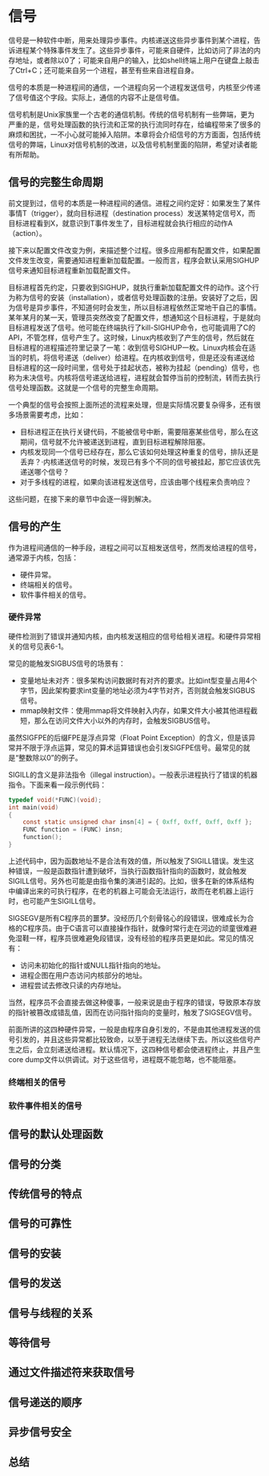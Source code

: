 # 信号

信号是一种软件中断，用来处理异步事件。内核递送这些异步事件到某个进程，告诉进程某个特殊事件发生了。这些异步事件，可能来自硬件，比如访问了非法的内存地址，或者除以0了；可能来自用户的输入，比如shell终端上用户在键盘上敲击了Ctrl+C；还可能来自另一个进程，甚至有些来自进程自身。

信号的本质是一种进程间的通信，一个进程向另一个进程发送信号，内核至少传递了信号值这个字段。实际上，通信的内容不止是信号值。

信号机制是Unix家族里一个古老的通信机制。传统的信号机制有一些弊端，更为严重的是，信号处理函数的执行流和正常的执行流同时存在，给编程带来了很多的麻烦和困扰，一不小心就可能掉入陷阱。本章将会介绍信号的方方面面，包括传统信号的弊端，Linux对信号机制的改进，以及信号机制里面的陷阱，希望对读者能有所帮助。

## 信号的完整生命周期

前文提到过，信号的本质是一种进程间的通信。进程之间约定好：如果发生了某件事情T（trigger），就向目标进程（destination process）发送某特定信号X，而目标进程看到X，就意识到T事件发生了，目标进程就会执行相应的动作A（action）。

接下来以配置文件改变为例，来描述整个过程。很多应用都有配置文件，如果配置文件发生改变，需要通知进程重新加载配置。一般而言，程序会默认采用SIGHUP信号来通知目标进程重新加载配置文件。

目标进程首先约定，只要收到SIGHUP，就执行重新加载配置文件的动作。这个行为称为信号的安装（installation），或者信号处理函数的注册。安装好了之后，因为信号是异步事件，不知道何时会发生，所以目标进程依然正常地干自己的事情。某年某月的某一天，管理员突然改变了配置文件，想通知这个目标进程，于是就向目标进程发送了信号。他可能在终端执行了kill-SIGHUP命令，也可能调用了C的API，不管怎样，信号产生了。这时候，Linux内核收到了产生的信号，然后就在目标进程的进程描述符里记录了一笔：收到信号SIGHUP一枚。Linux内核会在适当的时机，将信号递送（deliver）给进程。在内核收到信号，但是还没有递送给目标进程的这一段时间里，信号处于挂起状态，被称为挂起（pending）信号，也称为未决信号。内核将信号递送给进程，进程就会暂停当前的控制流，转而去执行信号处理函数。这就是一个信号的完整生命周期。

一个典型的信号会按照上面所述的流程来处理，但是实际情况要复杂得多，还有很多场景需要考虑，比如：

- 目标进程正在执行关键代码，不能被信号中断，需要阻塞某些信号，那么在这期间，信号就不允许被递送到进程，直到目标进程解除阻塞。
- 内核发现同一个信号已经存在，那么它该如何处理这种重复的信号，排队还是丢弃？·内核递送信号的时候，发现已有多个不同的信号被挂起，那它应该优先递送哪个信号？
- 对于多线程的进程，如果向该进程发送信号，应该由哪个线程来负责响应？

这些问题，在接下来的章节中会逐一得到解决。

## 信号的产生

作为进程间通信的一种手段，进程之间可以互相发送信号，然而发给进程的信号，通常源于内核，包括：

- 硬件异常。
- 终端相关的信号。
- 软件事件相关的信号。

### 硬件异常

硬件检测到了错误并通知内核，由内核发送相应的信号给相关进程。和硬件异常相关的信号见表6-1。



常见的能触发SIGBUS信号的场景有：

- 变量地址未对齐：很多架构访问数据时有对齐的要求。比如int型变量占用4个字节，因此架构要求int变量的地址必须为4字节对齐，否则就会触发SIGBUS信号。
- mmap映射文件：使用mmap将文件映射入内存，如果文件大小被其他进程截短，那么在访问文件大小以外的内存时，会触发SIGBUS信号。

虽然SIGFPE的后缀FPE是浮点异常（Float Point Exception）的含义，但是该异常并不限于浮点运算，常见的算术运算错误也会引发SIGFPE信号。最常见的就是“整数除以0”的例子。

SIGILL的含义是非法指令（illegal instruction）。一般表示进程执行了错误的机器指令。下面来看一段示例代码：

```c
typedef void(*FUNC)(void);
int main(void)
{
    const static unsigned char insn[4] = { 0xff, 0xff, 0xff, 0xff };
    FUNC function = (FUNC) insn;
    function();
}
```

上述代码中，因为函数地址不是合法有效的值，所以触发了SIGILL错误。发生这种错误，一般是函数指针遭到破坏，当执行函数指针指向的函数时，就会触发SIGILL信号。另外也可能是由指令集的演进引起的。比如，很多在新的体系结构中编译出来的可执行程序，在老的机器上可能会无法运行，故而在老机器上运行时，也可能产生SIGILL信号。

SIGSEGV是所有C程序员的噩梦。没经历几个刻骨铭心的段错误，很难成长为合格的C程序员。由于C语言可以直接操作指针，就像时常行走在河边的顽童很难避免湿鞋一样，程序员很难避免段错误，没有经验的程序员更是如此。常见的情况有：

- 访问未初始化的指针或NULL指针指向的地址。
- 进程企图在用户态访问内核部分的地址。
- 进程尝试去修改只读的内存地址。

当然，程序员不会直接去做这种傻事，一般来说是由于程序的错误，导致原本存放的指针被篡改成错乱值，因而在访问指针指向的变量时，触发了SIGSEGV信号。

前面所讲的这四种硬件异常，一般是由程序自身引发的，不是由其他进程发送的信号引发的，并且这些异常都比较致命，以至于进程无法继续下去。所以这些信号产生之后，会立刻递送给进程。默认情况下，这四种信号都会使进程终止，并且产生core dump文件以供调试。对于这些信号，进程既不能忽略，也不能阻塞。

### 终端相关的信号

### 软件事件相关的信号

## 信号的默认处理函数

## 信号的分类

## 传统信号的特点

## 信号的可靠性

## 信号的安装

## 信号的发送

## 信号与线程的关系

## 等待信号

## 通过文件描述符来获取信号

## 信号递送的顺序

## 异步信号安全

## 总结